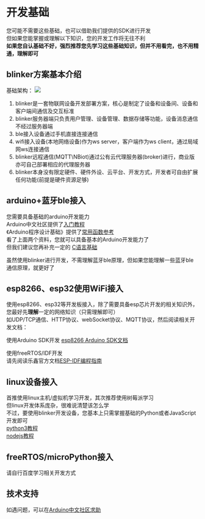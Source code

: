 # 开发基础  
您可能不需要这些基础，也可以借助我们提供的SDK进行开发  
但如果您能掌握或理解以下知识，您的开发工作将无往不利  
**如果您自认基础不好，强烈推荐您先学习这些基础知识，但并不用看完，也不用精通，理解即可**

## blinker方案基本介绍
基础架构：
![](assets/000/frame.png)
1. blinker是一套物联网设备开发部署方案，核心是制定了设备和设备间、设备和客户端间通信及交互标准  
2. blinker服务器端只负责用户管理、设备管理、数据存储等功能，设备消息通信不经过服务器端  
3. ble接入设备通过手机直接连接通信  
4. wifi接入设备(本地网络设备)作为ws server，客户端作为ws client，通过局域网ws连接通信  
5. blinker远程通信(MQTT\NBiot)通过公有云代理服务器(broker)进行，商业版亦可自己部署相应的代理服务器  
6. blinker本身没有限定硬件、硬件外设、云平台、开发方式，开发者可自由扩展任何功能(前提是硬件资源足够)  

## arduino+蓝牙ble接入  
您需要具备基础的arduino开发能力  
Arduino中文社区提供了[入门教程](https://www.arduino.cn/thread-1066-1-1.html)  
《Arduino程序设计基础》提供了[常用函数参考](https://arduino-wiki.clz.me/)  
看了上面两个资料，您就可以具备基本的Arduino开发能力了  
但我们建议您再补充一定的 [C语言基础](http://www.runoob.com/cprogramming/c-tutorial.html)  

虽然使用blinker进行开发，不需理解蓝牙ble原理，但如果您能理解一些蓝牙ble通信原理，就更好了  

## esp8266、esp32使用WiFi接入  
使用esp8266、esp32等开发板接入，除了需要具备esp芯片开发的相关知识外，您最好先**理解**一定的网络知识（只需理解即可）  
如UDP/TCP通信、HTTP协议、webSocket协议、MQTT协议，然后阅读相关开发文档：  

使用Arduino SDK开发
[esp8266 Arduino SDK文档](https://arduino-esp8266.readthedocs.io/en/latest/)

使用freeRTOS/IDF开发  
请先阅读乐鑫官方文档[ESP-IDF编程指南](https://docs.espressif.com/projects/esp-idf/zh_CN/latest/esp32/index.html)  

## linux设备接入  
首推使用linux主机/虚拟机学习开发，其次推荐使用树莓派学习  
但linux开发体系庞杂，很难说清楚该怎么学  
不过，要使用blinker开发设备，您基本上只需掌握基础的Python或者JavaScript开发即可  
[python3教程](http://www.runoob.com/python3/python3-tutorial.html)  
[nodejs教程](https://www.runoob.com/nodejs/nodejs-tutorial.html)  

## freeRTOS/microPython接入  
请自行百度学习相关开发方式  

## 技术支持  
如遇问题，可以在[Arduino中文社区求助](https://www.arduino.cn/forum-132-1.html)  

